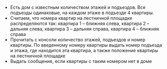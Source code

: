  - Есть дом с известным количеством этажей и подъездов. Все
подъезды одинаковые, на каждом этаже в подъезде 4 квартиры.
 - Считаем, что номера квартир на лестничной площадке
распределяются так: квартира 1 – ближняя слева, квартира
2 – дальняя слева, квартира 3 – дальняя справа, квартира 4 –
ближняя справа
 - Прочитать с консоли количество этажей, подъездов и номер
квартиры. По введенному номеру квартиры выдать номер
подъезда и этажа, где находится эта квартира, а также
положение квартиры на лестничной площадке
 - Выдать сообщение, если квартиры с таким номером нет в доме